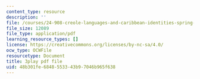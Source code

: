 ```yaml
---
content_type: resource
description: ''
file: /courses/24-908-creole-languages-and-caribbean-identities-spring-2017/48b301fe6848553343b97046b965f638_fh1bvrJN4Fc.pdf
file_size: 12089
file_type: application/pdf
learning_resource_types: []
license: https://creativecommons.org/licenses/by-nc-sa/4.0/
ocw_type: OCWFile
resourcetype: Document
title: 3play pdf file
uid: 48b301fe-6848-5533-43b9-7046b965f638
---
```

